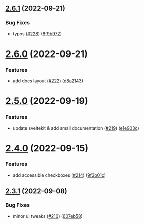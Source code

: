 ## [2.6.1](https://github.com/EddieHubCommunity/good-first-issue-finder/compare/v2.6.0...v2.6.1) (2022-09-21)


### Bug Fixes

* typos ([#228](https://github.com/EddieHubCommunity/good-first-issue-finder/issues/228)) ([8f9b972](https://github.com/EddieHubCommunity/good-first-issue-finder/commit/8f9b972cc562079737583721e00072f18642a468))



# [2.6.0](https://github.com/EddieHubCommunity/good-first-issue-finder/compare/v2.5.0...v2.6.0) (2022-09-21)


### Features

* add docs layout ([#222](https://github.com/EddieHubCommunity/good-first-issue-finder/issues/222)) ([d8a2143](https://github.com/EddieHubCommunity/good-first-issue-finder/commit/d8a214385141f219c218eaa24b4479485d3c6833))



# [2.5.0](https://github.com/EddieHubCommunity/good-first-issue-finder/compare/v2.4.0...v2.5.0) (2022-09-19)


### Features

* update sveltekit & add small documentation ([#219](https://github.com/EddieHubCommunity/good-first-issue-finder/issues/219)) ([e1e903c](https://github.com/EddieHubCommunity/good-first-issue-finder/commit/e1e903cdcbc5d0be306c855e5f800db7e20afa5e))



# [2.4.0](https://github.com/EddieHubCommunity/good-first-issue-finder/compare/v2.3.1...v2.4.0) (2022-09-15)


### Features

* add accessible checkboxes ([#214](https://github.com/EddieHubCommunity/good-first-issue-finder/issues/214)) ([9f3b01c](https://github.com/EddieHubCommunity/good-first-issue-finder/commit/9f3b01cd3108ef21e9b7c687bdf8adae1ac8e3aa))



## [2.3.1](https://github.com/EddieHubCommunity/good-first-issue-finder/compare/v2.3.0...v2.3.1) (2022-09-08)


### Bug Fixes

* minor ui tweaks ([#210](https://github.com/EddieHubCommunity/good-first-issue-finder/issues/210)) ([607eb58](https://github.com/EddieHubCommunity/good-first-issue-finder/commit/607eb585e1b5379b9a8c3209f0429f8ba89de291))



